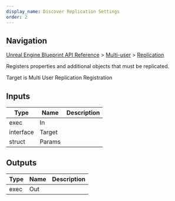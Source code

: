 ```yaml
---
display_name: Discover Replication Settings
order: 2
---
```

## Navigation

[Unreal Engine Blueprint API Reference](https://dev.epicgames.com/documentation/en-us/unreal-engine/BlueprintAPI) > [Multi-user](https://dev.epicgames.com/documentation/en-us/unreal-engine/BlueprintAPI/Multi_user) > [Replication](https://dev.epicgames.com/documentation/en-us/unreal-engine/BlueprintAPI/Multi_user/Replication)

Registers properties and additional objects that must be replicated.

Target is Multi User Replication Registration

## Inputs

| Type | Name | Description |
| --- | --- | --- |
| exec | In |  |
| interface | Target |  |
| struct | Params |  |

## Outputs

| Type | Name | Description |
| --- | --- | --- |
| exec | Out |  |
